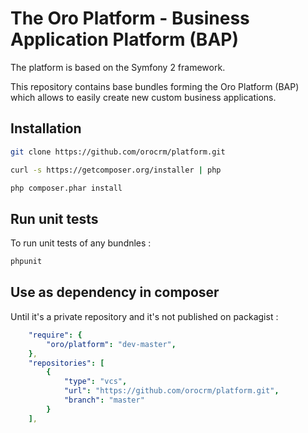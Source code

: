 The Oro Platform - Business Application Platform (BAP)
======================================================

The platform is based on the Symfony 2 framework.

This repository contains base bundles forming the Oro Platform (BAP) which allows to easily create new custom business applications.

Installation
------------

```bash
git clone https://github.com/orocrm/platform.git

curl -s https://getcomposer.org/installer | php

php composer.phar install
```

Run unit tests
--------------

To run unit tests of any bundnles :

```bash
phpunit
```

Use as dependency in composer
-----------------------------
Until it's a private repository and it's not published on packagist :

```yaml
    "require": {
        "oro/platform": "dev-master",
    },
    "repositories": [
        {
            "type": "vcs",
            "url": "https://github.com/orocrm/platform.git",
            "branch": "master"
        }
    ],
```